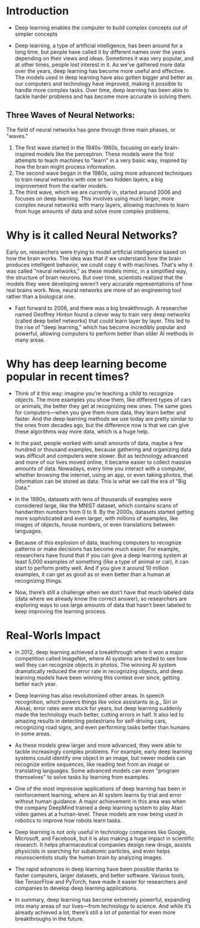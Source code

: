 # Introduction

* Deep learning enables the computer to build complex concepts out of simpler concepts

  
* Deep learning, a type of artificial intelligence, has been around for a long time, but people have called it by different names over the years depending on their views and ideas. Sometimes it was very popular, and at other times, people lost interest in it. As we've gathered more data over the years, deep learning has become more useful and effective. The models used in deep learning have also gotten bigger and better as our computers and technology have improved, making it possible to handle more complex tasks. Over time, deep learning has been able to tackle harder problems and has become more accurate in solving them.


## Three Waves of Neural Networks:
The field of neural networks has gone through three main phases, or "waves."
1. The first wave started in the 1940s-1960s, focusing on early brain-inspired models like the perceptron. These models were the first attempts to teach machines to "learn" in a very basic way, inspired by how the brain might process information.
2. The second wave began in the 1980s, using more advanced techniques to train neural networks with one or two hidden layers, a big improvement from the earlier models.
3. The third wave, which we are currently in, started around 2006 and focuses on deep learning. This involves using much larger, more complex neural networks with many layers, allowing machines to learn from huge amounts of data and solve more complex problems.

# Why is it called Neural Networks?
Early on, researchers were trying to model artificial intelligence based on how the brain works. The idea was that if we understand how the brain produces intelligent behavior, we could copy it with machines. That's why it was called "neural networks," as these models mimic, in a simplified way, the structure of brain neurons.
But over time, scientists realized that the models they were developing weren’t very accurate representations of how real brains work. Now, neural networks are more of an engineering tool rather than a biological one.

* Fast forward to 2006, and there was a big breakthrough. A researcher named Geoffrey Hinton found a clever way to train very deep networks (called deep belief networks) that could learn layer by layer. This led to the rise of "deep learning," which has become incredibly popular and powerful, allowing computers to perform better than older AI methods in many areas.

# Why has deep learning become popular in recent times?
* Think of it this way: imagine you’re teaching a child to recognize objects. The more examples you show them, like different types of cars or animals, the better they get at recognizing new ones. The same goes for computers—when you give them more data, they learn better and faster. And the deep learning methods we use today are pretty similar to the ones from decades ago, but the difference now is that we can give these algorithms way more data, which is a huge help.

* In the past, people worked with small amounts of data, maybe a few hundred or thousand examples, because gathering and organizing data was difficult and computers were slower. But as technology advanced and more of our lives moved online, it became easier to collect massive amounts of data. Nowadays, every time you interact with a computer, whether browsing the internet, using an app, or even taking photos, that information can be stored as data. This is what we call the era of "Big Data."

* In the 1990s, datasets with tens of thousands of examples were considered large, like the MNIST dataset, which contains scans of handwritten numbers from 0 to 9. By the 2000s, datasets started getting more sophisticated and even larger, with millions of examples, like images of objects, house numbers, or even translations between languages.

* Because of this explosion of data, teaching computers to recognize patterns or make decisions has become much easier. For example, researchers have found that if you can give a deep learning system at least 5,000 examples of something (like a type of animal or car), it can start to perform pretty well. And if you give it around 10 million examples, it can get as good as or even better than a human at recognizing things.

* Now, there’s still a challenge when we don’t have that much labeled data (data where we already know the correct answer), so researchers are exploring ways to use large amounts of data that hasn’t been labeled to keep improving the learning process.

# Real-Worls Impact
* in 2012, deep learning achieved a breakthrough when it won a major competition called ImageNet, where AI systems are tested to see how well they can recognize objects in photos. The winning AI system dramatically reduced the error rate in recognizing objects, and deep learning models have been winning this contest ever since, getting better each year.

* Deep learning has also revolutionized other areas. In speech recognition, which powers things like voice assistants (e.g., Siri or Alexa), error rates were stuck for years, but deep learning suddenly made the technology much better, cutting errors in half. It also led to amazing results in detecting pedestrians for self-driving cars, recognizing road signs, and even performing tasks better than humans in some areas.

* As these models grew larger and more advanced, they were able to tackle increasingly complex problems. For example, early deep learning systems could identify one object in an image, but newer models can recognize entire sequences, like reading text from an image or translating languages. Some advanced models can even "program themselves" to solve tasks by learning from examples.

* One of the most impressive applications of deep learning has been in reinforcement learning, where an AI system learns by trial and error without human guidance. A major achievement in this area was when the company DeepMind trained a deep learning system to play Atari video games at a human-level. These models are now being used in robotics to improve how robots learn tasks.

* Deep learning is not only useful in technology companies like Google, Microsoft, and Facebook, but it is also making a huge impact in scientific research. It helps pharmaceutical companies design new drugs, assists physicists in searching for subatomic particles, and even helps neuroscientists study the human brain by analyzing images.

* The rapid advances in deep learning have been possible thanks to faster computers, larger datasets, and better software. Various tools, like TensorFlow and PyTorch, have made it easier for researchers and companies to develop deep learning applications.

* In summary, deep learning has become extremely powerful, expanding into many areas of our lives—from technology to science. And while it’s already achieved a lot, there’s still a lot of potential for even more breakthroughs in the future.





